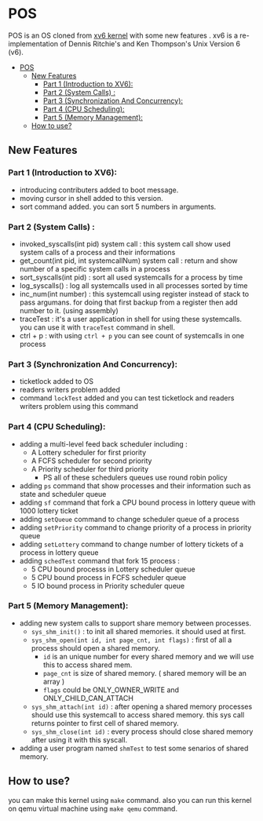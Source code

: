 POS
======

POS is an OS cloned from [xv6 kernel](https://github.com/mit-pdos/xv6-public) with some new features . xv6 is a re-implementation of Dennis Ritchie's and Ken Thompson's Unix
Version 6 (v6). 
- [POS](#pos)
	- [New Features](#new-features)
		- [Part 1 (Introduction to XV6):](#part-1-introduction-to-xv6)
		- [Part 2 (System Calls) :](#part-2-system-calls)
		- [Part 3 (Synchronization And Concurrency):](#part-3-synchronization-and-concurrency)
		- [Part 4 (CPU Scheduling):](#part-4-cpu-scheduling)
		- [Part 5 (Memory Management):](#part-5-memory-management)
	- [How to use?](#how-to-use)


New Features 
------

### Part 1 (Introduction to XV6): 
* introducing contributers added to boot message.
* moving cursor in shell added to this version.
* sort command added. you can sort 5 numbers in arguments.
### Part 2 (System Calls) :
* invoked_syscalls(int pid) system call : this system call show used system calls of a process and their informations
* get_count(int pid, int systemcallNum) system call : return and show number of a specific system calls in a process 
* sort_syscalls(int pid) : sort all used systemcalls for a process by time 
* log_syscalls() : log all systemcalls used in all processes sorted by time 
* inc_num(int number) : this systemcall using register instead of stack to pass argumans. for doing that first backup from a register then add number to it. (using assembly)
* traceTest : it's a user application in shell for using these systemcalls. you can use it with `traceTest` command in shell.
* ctrl + p : with using `ctrl + p` you can see count of systemcalls in one process
### Part 3 (Synchronization And Concurrency):
* ticketlock added to OS
* readers writers problem added
* command `lockTest` added and you can test ticketlock and readers writers problem using this command
### Part 4 (CPU Scheduling):
* adding a multi-level feed back scheduler including :
	* A Lottery scheduler for first priority
	* A FCFS scheduler for second priority
	* A Priority scheduler for third priority
		*	PS all of these schedulers queues use round robin policy
* adding `ps` command that show processes and their information such as state and scheduler queue 
* adding `sf` command that fork a CPU bound process in lottery queue with 1000 lottery ticket
*  adding `setQueue` command to change scheduler queue of a process
* adding `setPriority` command to change priority of a process in priority queue
* adding `setLottery` command to change number of lottery tickets of a process in lottery queue
* adding `schedTest` command that fork 15 process :
	* 5 CPU bound processs in Lottery scheduler queue
	* 5 CPU bound process in FCFS scheduler queue
	* 5 IO bound process in Priority scheduler queue
### Part 5 (Memory Management):
* adding new system calls to support share memory between processes.
	* `sys_shm_init()` : to init all shared memories. it should used at first.
	* `sys_shm_open(int id, int page_cnt, int flags)` : first of all a process should open a shared memory. 
		* `id` is an unique number for every shared memory and we will use this to access shared mem.
		* `page_cnt` is size of shared memory. ( shared memory will be an array )
		* `flags` could be ONLY_OWNER_WRITE and ONLY_CHILD_CAN_ATTACH
	* `sys_shm_attach(int id)` : after opening a shared memory processes should use this systemcall to access shared memory. this sys call returns pointer to first cell of shared memory.
	* `sys_shm_close(int id)` : every process should close shared memory after using it with this syscall.
* adding a user program named `shmTest` to test some senarios of shared memory.

How to use? 
------

you can make this kernel using `make` command.
also you can run this kernel on qemu virtual machine using `make qemu` command.


